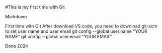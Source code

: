 #This is my first time with Git

Markdown

First time with Git
After download VS code, you need to download git-scm
to set user name and user email
  git config --global user.name "YOUR NAME"
  git config --global user.email "YOUR EMAIL"

Done 2024